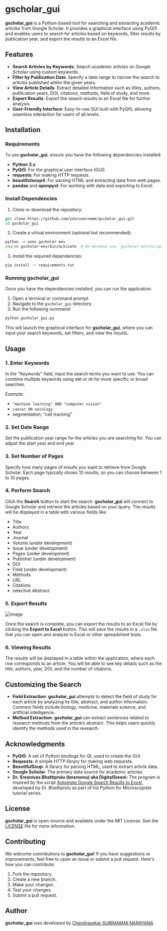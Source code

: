 # gscholar_gui

**gscholar_gui** is a Python-based tool for searching and extracting academic articles from Google Scholar. It provides a graphical interface using PyQt5 and enables users to search for articles based on keywords, filter results by publication year, and export the results to an Excel file.

## Features

- **Search Articles by Keywords**: Search academic articles on Google Scholar using custom keywords.
- **Filter by Publication Date**: Specify a date range to narrow the search to articles published within the given years.
- **View Article Details**: Extract detailed information such as titles, authors, publication years, DOI, citations, methods, field of study, and more.
- **Export Results**: Export the search results to an Excel file for further analysis.
- **User-Friendly Interface**: Easy-to-use GUI built with PyQt5, allowing seamless interaction for users of all levels.

## Installation

### Requirements

To use **gscholar_gui**, ensure you have the following dependencies installed:

- **Python 3.x**
- **PyQt5**: For the graphical user interface (GUI).
- **requests**: For making HTTP requests.
- **beautifulsoup4**: For parsing HTML and extracting data from web pages.
- **pandas** and **openpyxl**: For working with data and exporting to Excel.

### Install Dependencies

1. Clone or download the repository:

```bash
git clone https://github.com/yourusername/gscholar_gui.git
cd gscholar_gui
```

2. Create a virtual environment (optional but recommended):

```bash
python -m venv gscholar-env
source gscholar-env/bin/activate  # On Windows use `gscholar-env\Scripts\activate`
```

3. Install the required dependencies:

```bash
pip install -r requirements.txt
```

### Running gscholar_gui

Once you have the dependencies installed, you can run the application:

1. Open a terminal or command prompt.
2. Navigate to the `gscholar_gui` directory.
3. Run the following command:

```bash
python gscholar_gui.py
```

This will launch the graphical interface for **gscholar_gui**, where you can input your search keywords, set filters, and view the results.

## Usage

### 1. Enter Keywords

In the "Keywords" field, input the search terms you want to use. You can combine multiple keywords using `AND` or `OR` for more specific or broad searches.

Example:

- `"machine learning" AND "computer vision"`
- `cancer OR oncology`
-  segmentation; "cell tracking"

### 2. Set Date Range

Set the publication year range for the articles you are searching for. You can adjust the start year and end year.

### 3. Set Number of Pages

Specify how many pages of results you want to retrieve from Google Scholar. Each page typically shows 10 results, so you can choose between 1 to 10 pages.

### 4. Perform Search

Click the **Search** button to start the search. **gscholar_gui** will connect to Google Scholar and retrieve the articles based on your query. The results will be displayed in a table with various fields like:

- Title
- Authors
- Year
- Journal
- Volume (under development)
- Issue (under development)
- Pages (under development)
- Publisher (under development)
- DOI
- Field (under development)
- Methods
- URL
- Citations
- selective Abstract

### 5. Export Results

![image](https://github.com/user-attachments/assets/a740f10a-bcac-49e1-b124-5e2a41776671)

Once the search is complete, you can export the results to an Excel file by clicking the **Export to Excel** button. This will save the results in a `.xlsx` file that you can open and analyze in Excel or other spreadsheet tools.

### 6. Viewing Results

The results will be displayed in a table within the application, where each row corresponds to an article. You will be able to see key details such as the title, authors, year, DOI, and the number of citations.

## Customizing the Search

- **Field Extraction**: **gscholar_gui** attempts to detect the field of study for each article by analyzing its title, abstract, and author information. Common fields include biology, medicine, materials science, and artificial intelligence.
- **Method Extraction**: **gscholar_gui** can extract sentences related to research methods from the article’s abstract. This helps users quickly identify the methods used in the research.

## Acknowledgments

- **PyQt5**: A set of Python bindings for Qt, used to create the GUI.
- **Requests**: A simple HTTP library for making web requests.
- **BeautifulSoup**: A library for parsing HTML, used to extract article data.
- **Google Scholar**: The primary data source for academic articles.
- **Dr. Sreenivas Bhattiprolu (bnsreenu) aka DigitalSreeni**: The program is inspired by the script [Automate Google Search Results to Excel](https://github.com/bnsreenu/python_for_microscopists/blob/master/347-Automate%20Google%20Search%20Results%20to%20Excel/347-Automate%20Google%20Search%20Results%20to%20Excel.py), developed by Dr. Bhattiprolu as part of his Python for Microscopists tutorial series.

## License

**gscholar_gui** is open-source and available under the MIT License. See the [LICENSE](LICENSE) file for more information.

## Contributing

We welcome contributions to **gscholar_gui**! If you have suggestions or improvements, feel free to open an issue or submit a pull request. Here's how you can contribute:

1. Fork the repository.
2. Create a new branch.
3. Make your changes.
4. Test your changes.
5. Submit a pull request.

## Author

**gscholar_gui** was developed by [Chandrasekar SUBRAMANI NARAYANA]([https://github.com/yourusername](https://github.com/chandrasekarnarayana)).
